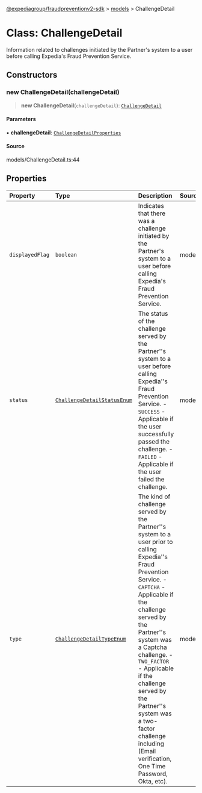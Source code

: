 [@expediagroup/fraudpreventionv2-sdk](../../index.md) > [models](../index.md) > ChallengeDetail

# Class: ChallengeDetail

Information related to challenges initiated by the Partner\'s system to a user before calling Expedia\'s Fraud Prevention Service.

## Constructors

### new ChallengeDetail(challengeDetail)

> **new ChallengeDetail**(`challengeDetail`): [`ChallengeDetail`](ChallengeDetail.md)

#### Parameters

▪ **challengeDetail**: [`ChallengeDetailProperties`](../interfaces/ChallengeDetailProperties.md)

#### Source

models/ChallengeDetail.ts:44

## Properties

| Property | Type | Description | Source |
| :------ | :------ | :------ | :------ |
| `displayedFlag` | `boolean` | Indicates that there was a challenge initiated by the Partner\'s system to a user before calling Expedia\'s Fraud Prevention Service. | models/ChallengeDetail.ts:32 |
| `status` | [`ChallengeDetailStatusEnum`](../type-aliases/ChallengeDetailStatusEnum.md) | The status of the challenge served by the Partner\'\'s system to a user before calling Expedia\'\'s Fraud Prevention Service. - `SUCCESS` - Applicable if the user successfully passed the challenge. - `FAILED` - Applicable if the user failed the challenge. | models/ChallengeDetail.ts:42 |
| `type` | [`ChallengeDetailTypeEnum`](../type-aliases/ChallengeDetailTypeEnum.md) | The kind of challenge served by the Partner\'\'s system to a user prior to calling Expedia\'\'s Fraud Prevention Service. - `CAPTCHA` - Applicable if the challenge served by the Partner\'\'s system was a Captcha challenge. - `TWO_FACTOR` - Applicable if the challenge served by the Partner\'\'s system was a two-factor challenge including (Email verification, One Time Password, Okta, etc). | models/ChallengeDetail.ts:37 |
